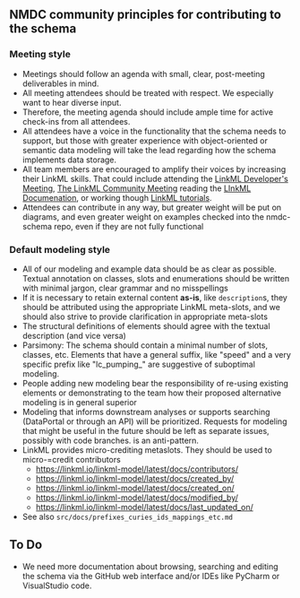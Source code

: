 ## NMDC community principles for contributing to the schema

### Meeting style

- Meetings should follow an agenda with small, clear, post-meeting deliverables in mind.
- All meeting attendees should be treated with respect. We especially want to hear diverse input.
- Therefore, the meeting agenda should include ample time for active check-ins from all attendees.
- All attendees have a voice in the functionality that the schema needs to support, but those with greater
  experience with object-oriented or semantic data modeling will take the lead regarding how the schema
  implements data storage.
- All team members are encouraged to amplify their voices by increasing their LinkML skills.
  That could include attending the
  [LinkML Developer's Meeting](https://docs.google.com/document/d/1OOgBRPYVwcD0hbKc79EOKP750vVCLEKAtbztSMQdC7A/edit#heading=h.6sqkx1xhumse),
  [The LinkML Community Meeting](https://docs.google.com/document/d/1MStpDyh9LOZYJTjLtnpOsNYc3HaeU-bz0CHAI9xOjfQ/edit#heading=h.6sqkx1xhumse)
  reading the [LInkML Documenation](https://linkml.io/linkml/),
  or working though [LinkML tutorials](https://linkml.io/linkml/intro/tutorial.html).
- Attendees can contribute in any way, but greater weight will be put on diagrams, and even greater weight on
  examples checked into the nmdc-schema repo, even if they are not fully functional

### Default modeling style

- All of our modeling and example data should be as clear as possible. Textual annotation on classes,
  slots and enumerations should be written with minimal jargon, clear grammar and no misspellings
- If it is necessary to retain external content **as-is**, like `description`s, they should be attributed using
  the appropriate LinkML meta-slots, and we should also strive to provide clarification in appropriate meta-slots
- The structural definitions of elements should agree with the textual description (and vice versa)
- Parsimony: The schema should contain a minimal number of slots, classes, etc. Elements that have a general suffix, like "speed"
  and a very specific prefix like "lc_pumping_" are suggestive of suboptimal modeling.
- People adding new modeling bear the responsibility of re-using existing elements or demonstrating to the team how
  their proposed alternative modeling is in general superior
- Modeling that informs downstream analyses or supports searching (DataPortal or through an API) will be prioritized.
  Requests for modeling that might be useful in the future should be left as separate issues, possibly with code branches.
  is an anti-pattern.
- LinkML provides micro-crediting metaslots. They should be used to micro-=credit contributors
  - https://linkml.io/linkml-model/latest/docs/contributors/
  - https://linkml.io/linkml-model/latest/docs/created_by/
  - https://linkml.io/linkml-model/latest/docs/created_on/
  - https://linkml.io/linkml-model/latest/docs/modified_by/
  - https://linkml.io/linkml-model/latest/docs/last_updated_on/
- See also `src/docs/prefixes_curies_ids_mappings_etc.md`

## To Do

- We need more documentation about browsing, searching and editing the schema via the GitHub web interface and/or
  IDEs like PyCharm or VisualStudio code.
